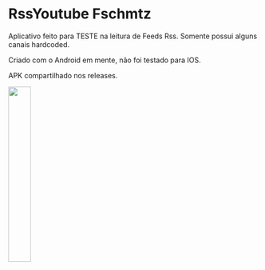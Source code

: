 # RssYoutube Fschmtz

Aplicativo feito para TESTE na leitura de Feeds Rss.
Somente possui alguns canais hardcoded.

Criado com o Android em mente, não foi testado para IOS.

APK compartilhado nos releases.

<img src="https://user-images.githubusercontent.com/21291813/107878467-b206f800-6eb1-11eb-8a5b-329ca37cc800.png" width="30%"></img> 
